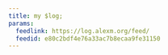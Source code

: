 ```yaml
---
title: my $log;
params:
  feedlink: https://log.alexm.org/feed/
  feedid: e80c2bdf4e76a33ac7b8ecaa9fe31150
---
```

